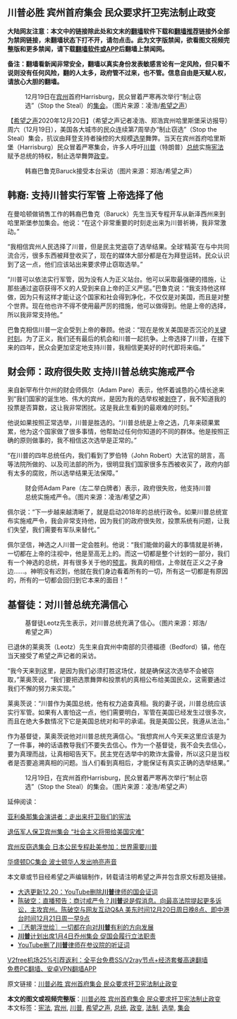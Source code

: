  <h2>川普必胜 宾州首府集会 民众要求扞卫宪法制止政变</h2> <p class="notice"><b>大陆网友注意：本文中的链接除此处和文末的<a href="https://github.com/bannedbook/fanqiang" >翻墙</a>软件下载和<a href="https://github.com/killgcd/justmysocks/blob/master/README.md">翻墙推荐</a>链接外全部为禁网链接，未翻墙状态下打不开，请勿点击。此为文字版禁闻，欲看图文视频完整版和更多禁闻，请下载<a href="https://github.com/bannedbook/fanqiang">翻墙软件或APP</a>后翻墙上禁闻网。</p><p>备注：翻墙看新闻非常安全，翻墙以真实身份发表敏感言论有一定风险，但只看不说则没有任何风险，翻的人太多，政府管不过来，也不管。信息自由是天赋人权，请放心大胆的翻墙。</b></p>  <div class="entry"> <figure><figcaption>12月19日在<a href="https://www.bannedbook.org/bnews/tag/%E5%AE%BE%E5%B7%9E/" class="st_tag internal_tag" rel="tag" title="标签 宾州 下的日志">宾州</a>首府Harrisburg，民众冒着严寒再次举行“制止窃选”（Stop the Steal）的<a href="https://www.bannedbook.org/bnews/tag/%E9%9B%86%E4%BC%9A/" class="st_tag internal_tag" rel="tag" title="标签 集会 下的日志">集会</a>。（图片来源：凌浩/<a href="https://www.bannedbook.org/bnews/tag/%e5%b8%8c%e6%9c%9b%e4%b9%8b%e5%a3%b0/" class="st_tag internal_tag" rel="tag" title="标签 希望之声 下的日志">希望之声</a>）</figcaption></figure> <p>【<span class='wp_keywordlink_affiliate'><a href="https://www.soundofhope.org" title="希望之声" target="_blank">希望之声</a></span>2020年12月20日】（希望之声记者凌浩、郑浩宾州哈里斯堡采访报导）周六（12月19日），美国各大城市的民众连续第7周举办“制止窃选”（Stop the Steal）集会，抗议由拜登支持者操控的大规模<a href="https://www.bannedbook.org/bnews/tag/%e9%80%89%e4%b8%be/" class="st_tag internal_tag" rel="tag" title="标签 选举 下的日志">选举</a>舞弊。当天在宾州首府哈里斯堡（Harrisburg）民众冒着严寒集会，许多人呼吁<a href="https://www.bannedbook.org/bnews/tag/%e5%b7%9d%e6%99%ae/" class="st_tag internal_tag" rel="tag" title="标签 川普 下的日志">川普</a>（特朗普）<a href="https://www.bannedbook.org/bnews/tag/%e6%80%bb%e7%bb%9f/" class="st_tag internal_tag" rel="tag" title="标签 总统 下的日志">总统</a>实施<a href="https://www.bannedbook.org/bnews/tag/%e5%ae%aa%e6%b3%95/" class="st_tag internal_tag" rel="tag" title="标签 宪法 下的日志">宪法</a>赋予总统的特权，制止选举舞弊<a href="https://www.bannedbook.org/bnews/tag/%e6%94%bf%e5%8f%98/" class="st_tag internal_tag" rel="tag" title="标签 政变 下的日志">政变</a>。</p> <figure><figcaption>韩裔巴鲁克Baruck接受本台采访（图片来源：郑浩/希望之声）</figcaption></figure> <h2>韩裔: 支持川普实行军管 上帝选择了他</h2> <p>在曼哈顿做销售工作的韩裔巴鲁克（Baruck）先生当天专程开车从新泽西州来到哈里斯堡参加集会。他说：“在这个非常重要的时刻走出来为川普祈祷，我非常激动。”</p> <p>“我相信宾州人民选择了川普，但是民主党盗窃了选举结果。全球‘精英’在与中共同流合污，很多东西被拜登收买了，现在的媒体大部分都是在为拜登运转。民众认识到了这一点，他们应该站出来要求停止窃取选举。”</p> <p>“川普可以依法实行军管，因为没有人为正义站台。他可以采取最强硬的措施，让那些通过盗窃获得不义的人受到来自上帝的正义严惩。”巴鲁克说：“我支持他这样做，因为只有这样才能让这个国家和社会得到净化，不仅仅是对美国，而且是对整个世界。现在他也许不得不使用最严厉的措施，他可以做得到。他是上帝的选择，所以我非常支持他。”</p> <p>巴鲁克相信川普一定会受到上帝的眷顾。他说：“现在是攸关美国是否沉沦的<span class='wp_keywordlink'><a href="https://www.bannedbook.org/forum2/topic151.html" title="关键时刻：李鹏日记" target="_blank">关键时刻</a></span>。为了正义，我们还有最后的机会和川普一起抗争。上帝选择了川普，在接下来的四年，民众会更加坚定地支持川普，我相信更美好的时代即将来临。”</p>  <h2>财会师：政府很失败 支持川普总统实施戒严令</h2> <p>来自新罕布什尔州的财会师佩尔（Adam Pare）表示，他怀着诚恳的心情长途来到“我们国家的诞生地、伟大的宾州，是因为我的选举权被<span class='wp_keywordlink'><a href="https://www.bannedbook.org/forum2/topic21.html" title="《剥夺》 黄建民 著" target="_blank">剥夺</a></span>了，我不知道我的投票是否算数，这让我非常困扰。这是我此生看到的最艰难的时刻。”</p> <p>他说如果按照正常选举，川普是胜选的。“川普总统是上帝之选，几年来硕果累累，他为这个国家做了很多事情，他帮助过任何你知道的不同的群体。他是按照正确的原则做事的，我不相信这次选举是正常的。”</p> <p>“在川普的四年总统任内，我们看到了罗伯特（John Robert）大法官的胡言，高等法院所做的、以及司法部的所为，很明显我们国家很多东西被收买了，政府内部有太多的腐败，所以选举结果无法保障。”</p> <figure><figcaption>财会师Adam Pare（左二举白牌者）表示，政府很失败，他支持川普总统实施戒严令。（图片来源：凌浩/希望之声）</figcaption></figure> <p>佩尔说：“下一步越来越清晰了，就是启动2018年的总统行政令。如果川普总统宣布实施戒严令，我会非常支持他，因为我们的政府很失败，投票系统有问题，让我们失望，我们需要有军队来替代。”</p> <p>佩尔坚信，神选之人川普一定会胜利。他说：“我们能做的最大的事情就是祈祷，一切都在上帝的注视中，他是至高无上的。而这一切都是整个计划的一部分，我们有一个神选的总统，并有很多关于他的<span class='wp_keywordlink'><a href="https://www.bannedbook.org/forum5/" title="预言玄学禁书下载" rel="nofollow">预言</a></span>。我真的相信，上帝就在正义之子身边……。神明没有迟到，他就在我们身边看着所有的一切，所有这一切都是有原因的，所有的一切都会回归到它本来的面目！”</p>  <h2>基督徒：对川普总统充满信心</h2> <figure><figcaption>基督徒Leotz先生表示，对川普总统充满了信心。（图片来源：郑浩/希望之声）</figcaption></figure> <p>已退休的莱奥茨（Leotz）先生来自宾州中南部的贝德福德（Bedford）镇，他在当天接受了希望之声记者的采访。</p> <p>“我今天来到这里，是因为我们必须打胜这场仗，就是确保这次选举不会被窃取，”莱奥茨说，“我们要把选票舞弊和投票机的真相公布给美国民众，这需要通过我们不懈的努力来实现。”</p> <p>莱奥茨说：“川普作为美国总统，他有权力追查真相。我的妻子说，川普总统应该实行军管。如果有人害怕这一点，他们需要明白，军管在美国已经发生过很多次，而且在绝大多数情况下它是美国总统对和平的承诺。我是美国公民，我遵从法治。”</p> <p>作为基督徒，莱奥茨说他对川普总统充满信心。“我想宾州人今天来这里应该是为了一件事，神的话语教导我们不要失去信心。作为一个基督徒，我不会失去信心，要为真理而战，让真相昭告天下。民主党在选举中的欺诈太露骨，所以这只是当权者是否要追溯真相的问题。当人们看到真相后，才能保证有真实正确的选举结果。”</p> <figure><figcaption>12月19日，在宾州首府Harrisburg，民众冒着严寒再次举行“制止窃选”（Stop the Steal）的集会。（图片来源：凌浩/希望之声）</figcaption></figure> <p>延伸阅读：</p>  <p><a data-ctorig="https://www.soundofhope.org/post/449041" data-cturl="https://www.google.com/url?client=internal-element-cse&amp;cx=007749283119516952101:0iwnfnkwnek&amp;q=https://www.soundofhope.org/post/449041&amp;sa=U&amp;ved=2ahUKEwiS58Sy0d3tAhWIq54KHbGOAkkQFjAHegQIABAC&amp;usg=AOvVaw0UMtBqETjL79_mF48v0aDs" href="https://www.soundofhope.org/post/449041" target="_blank">亚利桑那集会演讲者：走出来扞卫我们的宪法</a></p> <p><a data-ctorig="https://www.soundofhope.org/post/448222" data-cturl="https://www.google.com/url?client=internal-element-cse&amp;cx=007749283119516952101:0iwnfnkwnek&amp;q=https://www.soundofhope.org/post/448222&amp;sa=U&amp;ved=2ahUKEwiS58Sy0d3tAhWIq54KHbGOAkkQFjADegQICBAC&amp;usg=AOvVaw2-_n6Wbt8nx789CwU1kcX1" href="https://www.google.com/url?client=internal-element-cse&amp;cx=007749283119516952101:0iwnfnkwnek&amp;q=https://www.soundofhope.org/post/448222&amp;sa=U&amp;ved=2ahUKEwiS58Sy0d3tAhWIq54KHbGOAkkQFjADegQICBAC&amp;usg=AOvVaw2-_n6Wbt8nx789CwU1kcX1" target="_blank">退伍军人保卫宾州集会 “社会主义将带给美国灾难”</a></p> <p><a data-ctorig="https://www.soundofhope.org/post/448204" data-cturl="https://www.google.com/url?client=internal-element-cse&amp;cx=007749283119516952101:0iwnfnkwnek&amp;q=https://www.soundofhope.org/post/448204&amp;sa=U&amp;ved=2ahUKEwiCtL3q0d3tAhVPJzQIHexqCkA4ChAWMAF6BAgJEAI&amp;usg=AOvVaw3hK6QoFu8B5BpSFfNyLP2v" href="https://www.soundofhope.org/post/448204" target="_blank">宾州反窃选集会 日本公民专程赴美参加：世界需要川普</a></p> <p><a data-ctorig="https://www.soundofhope.org/post/453277" data-cturl="https://www.google.com/url?client=internal-element-cse&amp;cx=007749283119516952101:0iwnfnkwnek&amp;q=https://www.soundofhope.org/post/453277&amp;sa=U&amp;ved=2ahUKEwikyMb60d3tAhUvIjQIHZKbDn0QFjAFegQIBhAC&amp;usg=AOvVaw3lr9lP472755sH_A9wJ0li" href="https://www.soundofhope.org/post/453277" target="_blank">华盛顿DC集会 波士顿华人发出响亮声音</a></p> <p>本文章或节目经希望之声编辑制作，转载请注明希望之声并包含原文标题及链接。</p>  <ul class='op-related-articles' title='相关阅读'> <li><a href='https://www.bannedbook.org/bnews/cbnews/20201221/1451871.html' target='_blank'>大选更新12.20：YouTube删除<b>川普</b>律师的国会证词</a></li> <li><a href='https://www.bannedbook.org/bnews/cbnews/20201221/1451862.html' target='_blank'>陈破空：直播预告：商讨戒严令？<b>川普</b>说是假消息。向最高法院提起更多诉讼，主攻宾州。陈破空与网友互动Q&amp;A 美东时间12月20日周日晚8点、即中港台时间12月21日周一早9点</a></li> <li><a href='https://www.bannedbook.org/bnews/ssgc/20201221/1451859.html' target='_blank'>〖兲朝浮世绘〗一切都在向对<b>川普</b>有利的方向发展</a></li> <li><a href='https://www.bannedbook.org/bnews/comments/20201221/1451858.html' target='_blank'><b>川普</b>计划出席1月4日乔州集会 促国会履行立法职责</a></li> <li><a href='https://www.bannedbook.org/bnews/cnnews/20201221/1451844.html' target='_blank'>YouTube删了<b>川普</b>律师在参议院的听证词</a></li> </ul> <p class="texttj"> <a href="https://www.bannedbook.org/forum23/topic22702.html" target="_blank">V2free机场25%引荐返利：全平台免费SS/V2ray节点+经济套餐高速翻墙</a><br/> <a href="https://github.com/bannedbook/fanqiang/wiki/%E7%A6%81%E9%97%BB%E7%BD%91%E5%AE%89%E5%8D%93%E7%BF%BB%E5%A2%99%E6%96%B0%E9%97%BBAPP" target="_blank">免费PC翻墙、安卓VPN翻墙APP</a></p><p>原文链接：<a class="src_link"  href="https://www.soundofhope.org/post/455665" target="_blank">川普必胜 宾州首府集会 民众要求扞卫宪法制止政变</a></p><a name='sharetosocial'></a>       <div><b>本文的图文或视频完整版</b>：<a href='https://www.bannedbook.org/bnews/comments/20201221/1451878.html'>川普必胜 宾州首府集会 民众要求扞卫宪法制止政变</a></div>  </div><!--END ENTRY--> <div class="postfooter"> <div>本文标签：<a href="https://www.bannedbook.org/bnews/tag/%e5%ae%aa%e6%b3%95/" rel="tag">宪法</a>, <a href="https://www.bannedbook.org/bnews/tag/%E5%AE%BE%E5%B7%9E/" rel="tag">宾州</a>, <a href="https://www.bannedbook.org/bnews/tag/%e5%b7%9d%e6%99%ae/" rel="tag">川普</a>, <a href="https://www.bannedbook.org/bnews/tag/%e5%b8%8c%e6%9c%9b%e4%b9%8b%e5%a3%b0/" rel="tag">希望之声</a>, <a href="https://www.bannedbook.org/bnews/tag/%e6%80%bb%e7%bb%9f/" rel="tag">总统</a>, <a href="https://www.bannedbook.org/bnews/tag/%e6%94%bf%e5%8f%98/" rel="tag">政变</a>, <a href="https://www.bannedbook.org/bnews/tag/%e6%b3%95%e5%88%b6/" rel="tag">法制</a>, <a href="https://www.bannedbook.org/bnews/tag/%e9%80%89%e4%b8%be/" rel="tag">选举</a>, <a href="https://www.bannedbook.org/bnews/tag/%E9%9B%86%E4%BC%9A/" rel="tag">集会</a></div>  </div><!--END POSTFOOTER--> 